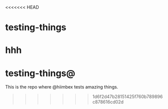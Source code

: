 <<<<<<< HEAD
# testing-things
hhh
=======

# testing-things@

This is the repo where @hiimbex tests amazing things.
>>>>>>> 1d6f2d47b28151425f760b789896c878616cd02d
